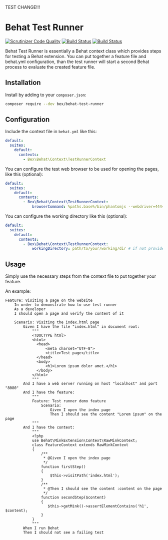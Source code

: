 TEST CHANGE!!!

Behat Test Runner
=========================
[![Scrutinizer Code Quality](https://scrutinizer-ci.com/g/elvetemedve/behat-test-runner/badges/quality-score.png?b=master)](https://scrutinizer-ci.com/g/elvetemedve/behat-test-runner/?branch=master)
[![Build Status](https://scrutinizer-ci.com/g/elvetemedve/behat-test-runner/badges/build.png?b=master)](https://scrutinizer-ci.com/g/elvetemedve/behat-test-runner/build-status/master)
[![Build Status](https://travis-ci.org/elvetemedve/behat-test-runner.svg?branch=master)](https://travis-ci.org/elvetemedve/behat-test-runner)

Behat Test Runner is essentially a Behat context class which provides steps for testing a Behat extension.
You can put together a feature file and behat.yml configuration, than the test runner will start a second
Behat process to evaluate the created feature file.

Installation
------------

Install by adding to your `composer.json`:

```bash
composer require --dev bex/behat-test-runner
```

Configuration
-------------

Include the context file in `behat.yml` like this:

```yml
default:
  suites:
    default:
      contexts:
        - Bex\Behat\Context\TestRunnerContext
```

You can configure the test web browser to be used for opening the pages, like this (optional):
```yml
default:
  suites:
    default:
      contexts:
        - Bex\Behat\Context\TestRunnerContext:
            browserCommand: %paths.base%/bin/phantomjs --webdriver=4444
```

You can configure the working directory like this (optional):
```yml
default:
  suites:
    default:
      contexts:
        - Bex\Behat\Context\TestRunnerContext:
            workingDirectory: path/to/your/working/dir # if not provided then a temporary working dir is autogenerated
```

Usage
-----

Simply use the necessary steps from the context file to put together your feature.

An example:
```feature
Feature: Visiting a page on the website
    In order to demonstrate how to use test runner
    As a developer
    I should open a page and verify the content of it

    Scenario: Visiting the index.html page
        Given I have the file "index.html" in document root:
            """
            <!DOCTYPE html>
            <html>
              <head>
                  <meta charset="UTF-8">
                  <title>Test page</title>
              </head>
              <body>
                  <h1>Lorem ipsum dolor amet.</h1>
              </body>
            </html>
            """
        And I have a web server running on host "localhost" and port "8080"
        And I have the feature:
            """
            Feature: Test runner demo feature
                Scenario:
                    Given I open the index page
                    Then I should see the content "Lorem ipsum" on the page
            """
        And I have the context:
            """
            <?php
            use Behat\MinkExtension\Context\RawMinkContext;
            class FeatureContext extends RawMinkContext
            {
                /**
                 * @Given I open the index page
                 */
                function firstStep()
                {
                    $this->visitPath('index.html');
                }
                /**
                 * @Then I should see the content :content on the page
                 */
                function secondStep($content)
                {
                   $this->getMink()->assertElementContains('h1', $content);
                }
            }
            """
        When I run Behat
        Then I should not see a failing test
```

